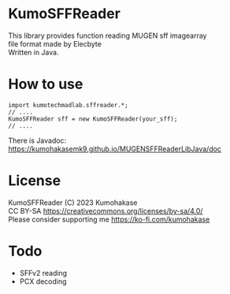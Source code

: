 # KumoSFFReader
This library provides function reading MUGEN sff imagearray   
file format made by Elecbyte  
Written in Java.   
   
# How to use
	import kumotechmadlab.sffreader.*;
	// ....
	KumoSFFReader sff = new KumoSFFReader(your_sff);
	// ....
There is Javadoc: https://kumohakasemk9.github.io/MUGENSFFReaderLibJava/doc      

# License
KumoSFFReader (C) 2023 Kumohakase    
CC BY-SA https://creativecommons.org/licenses/by-sa/4.0/    
Please consider supporting me https://ko-fi.com/kumohakase  

# Todo
- SFFv2 reading
- PCX decoding

